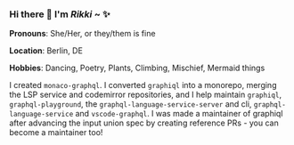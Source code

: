 ### Hi there 👋 I'm *Rikki* ~ :sparkles:

**Pronouns**: She/Her, or they/them is fine

**Location**: Berlin, DE

**Hobbies**: Dancing, Poetry, Plants, Climbing, Mischief, Mermaid things

I created `monaco-graphql`. I converted `graphiql` into a monorepo, merging the LSP service and codemirror repositories, and I help maintain `graphiql`, `graphql-playground`, the `graphql-language-service-server` and cli, `graphql-language-service` and `vscode-graphql`. I was made a maintainer of graphiql after advancing the input union spec by creating reference PRs - you can become a maintainer too!
